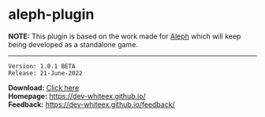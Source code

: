 # aleph-plugin

**NOTE:** This plugin is based on the work made for [Aleph](https://github.com/dev-raykeex/Aleph) which will keep being developed as a standalone game.

<hr />

```
Version: 1.0.1 BETA
Release: 21-June-2022
```
**Download:** [Click here](https://github.com/dev-whiteex/aleph-plugin/releases/download/21-June-2022/aleph-plugin.rar) <br />
**Homepage:** https://dev-whiteex.github.io/ <br />
**Feedback:** https://dev-whiteex.github.io/feedback/
